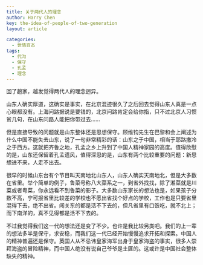 ```yaml
---
title: 关于两代人的理念
author: Harry Chen
key: the-idea-of-people-of-two-generation
layout: article

categories:
  - 世情百态
tags:
  - 代沟
  - 保守
  - 孔孟
  - 理念
---
```


  回了趟家，越发觉得两代人的理念迥异。

  山东人确实厚道，这确实是事实，在北京混迹很久了之后回去觉得山东人真是一点心眼都没有。上海问路据说是要钱的，北京问路肯定会给你指，只不过北京人习惯贫几句，在山东问路人能把你带过去……

  但是直接导致的问题就是山东整体还是思想保守。顾维钧先生在巴黎和会上阐述为什么中国不能失去山东，说了一句非常精彩的话：山东之于中国，相当于耶路撒冷之于西方。这就把齐鲁之地，孔孟之乡上升到了中国人精神家园的高度。值得欣慰的是，山东还保留着孔孟遗风，值得深思的是，山东有两个比较重要的问题：新思想进不来，人走不出去。

  很早的时候山东台有个节目叫天南地北山东人，山东人确实天南地北，但是大多数在省里。举个简单的例子，鲁菜号称八大菜系之一，到省外找找，除了湘菜就是川菜或者粤菜，你永远看不到鲁菜的影子。大多数山东家长的想法也是，如果孩子分数不高，宁可报省里比较差的学校也不愿出省找个好点的学校，工作也是只要省里混得下去，绝不出省。闯关东的都是活不下去的，但凡省里有口饭吃，就不北上；而下南洋的，真不见得都是活不下去的。

  不过我觉得我们这一代的想法还是变了不少。也许是我比较另类吧。我们的上一辈的想法多半是保守，求安稳，而我们这一代已经开始慢慢追求开拓和探索。中国人的精神普遍还是保守。英国人从不忌讳皇家海军出身于皇家海盗的事实，很多人崇拜海盗的冒险精神，而中国人绝没有说自己爷爷是土匪的。这或许是中国社会整体缺失的精神。
